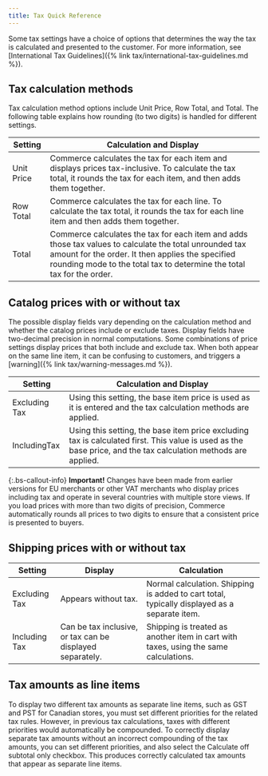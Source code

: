 ```yaml
---
title: Tax Quick Reference
---
```


Some tax settings have a choice of options that determines the way the tax is calculated and presented to the customer. For more information, see [International Tax Guidelines]({% link tax/international-tax-guidelines.md %}).

## Tax calculation methods

Tax calculation method options include Unit Price, Row Total, and Total. The following table explains how rounding (to two digits) is handled for different settings.

|Setting|Calculation and Display|
|--- |--- |
|Unit Price|Commerce calculates the tax for each item and displays prices tax-inclusive. To calculate the tax total, it rounds the tax for each item, and then adds them together.|
|Row Total|Commerce calculates the tax for each line. To calculate the tax total, it rounds the tax for each line item and then adds them together.|
|Total|Commerce calculates the tax for each item and adds those tax values to calculate the total unrounded tax amount for the order. It then applies the specified rounding mode to the total tax to determine the total tax for the order.|

## Catalog prices with or without tax

The possible display fields vary depending on the calculation method and whether the catalog prices include or exclude taxes. Display fields have two-decimal precision in normal computations. Some combinations of price settings display prices that both include and exclude tax. When both appear on the same line item, it can be confusing to customers, and triggers a [warning]({% link tax/warning-messages.md %}).

|Setting|Calculation and Display|
|--- |--- |
|Excluding Tax|Using this setting, the base item price is used as it is entered and the tax calculation methods are applied.|
|IncludingTax|Using this setting, the base item price excluding tax is calculated first. This value is used as the base price, and the tax calculation methods are applied.|

{:.bs-callout-info}
**Important!** Changes have been made from earlier versions for EU merchants or other VAT merchants who display prices including tax and operate in several countries with multiple store views. If you load prices with more than two digits of precision, Commerce automatically rounds all prices to two digits to ensure that a consistent price is presented to buyers.

## Shipping prices with or without tax

|Setting|Display|Calculation|
|--- |--- |--- |
|Excluding Tax|Appears without tax.|Normal calculation. Shipping is added to cart total, typically displayed as a separate item.|
|Including Tax|Can be tax inclusive, or tax can be displayed separately.|Shipping is treated as another item in cart with taxes, using the same calculations.|

## Tax amounts as line items

To display two different tax amounts as separate line items, such as GST and PST for Canadian stores, you must set different priorities for the related tax rules. However, in previous tax calculations, taxes with different priorities would automatically be compounded. To correctly display separate tax amounts without an incorrect compounding of the tax amounts, you can set different priorities, and also select the Calculate off subtotal only checkbox. This produces correctly calculated tax amounts that appear as separate line items.
